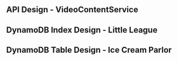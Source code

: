 ## API Design - VideoContentService

## DynamoDB Index Design - Little League

## DynamoDB Table Design - Ice Cream Parlor
